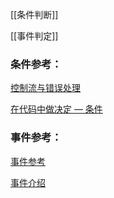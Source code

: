 [[条件判断]]

[[事件判定]]

### 条件参考：

[控制流与错误处理](https://developer.mozilla.org/zh-CN/docs/Web/JavaScript/Guide/Control_flow_and_error_handling)

[在代码中做决定 — 条件](https://developer.mozilla.org/zh-CN/docs/Learn/JavaScript/Building_blocks/conditionals)

### 事件参考：

[事件参考](https://developer.mozilla.org/zh-CN/docs/Web/Events)

[事件介绍](https://developer.mozilla.org/zh-CN/docs/Learn/JavaScript/Building_blocks/Events)